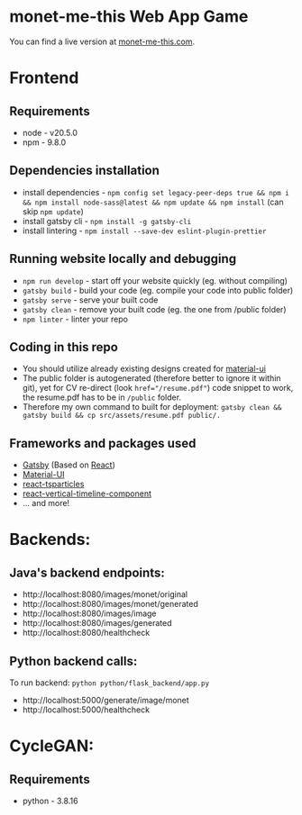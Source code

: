 # monet-me-this Web App Game
You can find a live version at [monet-me-this.com](http://monet-me-this.com/).

# Frontend
## Requirements
* node - v20.5.0
* npm - 9.8.0

## Dependencies installation
* install dependencies - `npm config set legacy-peer-deps true && npm i && npm install node-sass@latest && npm update && npm install` (can skip `npm update`)
* install gatsby cli - `npm install -g gatsby-cli`
* install lintering - `npm install --save-dev eslint-plugin-prettier`

## Running website locally and debugging
* `npm run develop` - start off your website quickly (eg. without compiling)
* `gatsby build` - build your code (eg. compile your code into public folder)
* `gatsby serve` - serve your built code
* `gatsby clean` - remove your built code (eg. the one from /public folder)
* `npm linter` - linter your repo 

## Coding in this repo
* You should utilize already existing designs created for [material-ui](https://mui.com/material-ui/icons/)
* The public folder is autogenerated (therefore better to ignore it within git), yet for CV re-direct (look `href="/resume.pdf"`) code snippet to work, the resume.pdf has to be in `/public` folder.
* Therefore my own command to built for deployment: `gatsby clean && gatsby build && cp src/assets/resume.pdf public/.` 

## Frameworks and packages used
- [Gatsby](https://www.gatsbyjs.com/) (Based on [React](https://reactjs.org/))
- [Material-UI](https://material-ui.com/)
- [react-tsparticles](https://github.com/matteobruni/tsparticles)
- [react-vertical-timeline-component](https://github.com/stephane-monnot/react-vertical-timeline)
- ... and more!



# Backends:

## Java's backend endpoints:
* http://localhost:8080/images/monet/original
* http://localhost:8080/images/monet/generated
* http://localhost:8080/images/image
* http://localhost:8080/images/generated
* http://localhost:8080/healthcheck

## Python backend calls:
To run backend: `python python/flask_backend/app.py`
* http://localhost:5000/generate/image/monet
* http://localhost:5000/healthcheck



# CycleGAN:
## Requirements
* python - 3.8.16